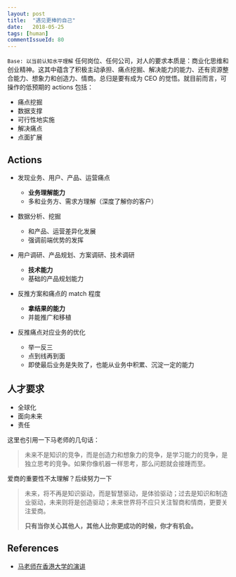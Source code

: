 ```yaml
---
layout: post
title:  "遇见更棒的自己"
date:   2018-05-25
tags: [human]
commentIssueId: 80
---
```




`Base: 以当前认知水平理解` 任何岗位、任何公司，对人的要求本质是：商业化思维和创业精神。这其中蕴含了积极主动承担、痛点挖掘、解决能力的能力、还有资源整合能力、想象力和创造力、情商。总归是要有成为 CEO 的觉悟。就目前而言，可操作的低预期的 actions 包括：
* 痛点挖掘
* 数据支撑
* 可行性地实施
* 解决痛点
* 点面扩展




## Actions

* 发现业务、用户、产品、运营痛点
  * **业务理解能力**
  * 多和业务方、需求方理解（深度了解你的客户）


* 数据分析、挖掘
  * 和产品、运营差异化发展
  * 强调前端优势的发挥
* 用户调研、产品规划、方案调研、技术调研
  * **技术能力**
  * 基础的产品规划能力
* 反推方案和痛点的 match 程度
  * **拿结果的能力**
  * 并能推广和移植
* 反推痛点对应业务的优化
  * 举一反三
  * 点到线再到面
  * 即使最后业务是失败了，也能从业务中积累、沉淀一定的能力



## 人才要求

* 全球化
* 面向未来
* 责任

这里也引用一下马老师的几句话：

> 未来不是知识的竞争，而是创造力和想象力的竞争，是学习能力的竞争，是独立思考的竞争。如果你像机器一样思考，那么问题就会接踵而至。



爱商的重要性不太理解？后续努力一下

> 未来，将不再是知识驱动，而是智慧驱动，是体验驱动；过去是知识和制造业驱动，未来则将是创造驱动；未来世界将不应只关注智商和情商，更要关注爱商。
>
> **只有当你关心其他人，其他人比你更成功的时候，你才有机会。**



## References

* [马老师在香港大学的演讲](https://mp.weixin.qq.com/s/i3t18dVn_-ekwgte4sEiSA)



